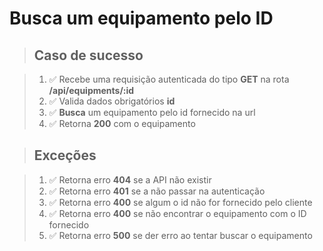 # Busca um equipamento pelo ID

> ## Caso de sucesso

> 1. ✅ Recebe uma requisição autenticada do tipo **GET** na rota **/api/equipments/:id**
> 2. ✅ Valida dados obrigatórios **id**
> 3. ✅ **Busca** um equipamento pelo id fornecido na url
> 4. ✅ Retorna **200** com o equipamento

> ## Exceções

> 1. ✅ Retorna erro **404** se a API não existir
> 2. ✅ Retorna erro **401** se a não passar na autenticação
> 3. ✅ Retorna erro **400** se algum o id não for fornecido pelo cliente
> 4. ✅ Retorna erro **400** se não encontrar o equipamento com o ID fornecido
> 5. ✅ Retorna erro **500** se der erro ao tentar buscar o equipamento
